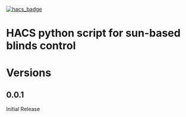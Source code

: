 [![hacs_badge](https://img.shields.io/badge/HACS-Custom-41BDF5.svg)](https://github.com/hacs/integration)

# HACS python script for sun-based blinds control

# Versions
## 0.0.1
Initial Release